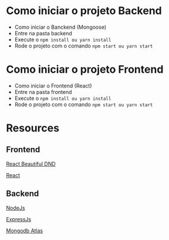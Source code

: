 # Como iniciar o projeto Backend

- Como iniciar o Banckend (Mongoose)
- Entre na pasta backend
- Execute o `npm install ou yarn install`
- Rode o projeto com o comando `npm start ou yarn start`


# Como iniciar o projeto Frontend

- Como iniciar o Frontend (React)
- Entre na pasta frontend
- Execute o `npm install ou yarn install`
- Rode o projeto com o comando `npm start ou yarn start`



# Resources

## Frontend

[React Beautiful DND](https://github.com/atlassian/react-beautiful-dnd)

[React](https://pt-br.reactjs.org/)

## Backend

[NodeJs](https://nodejs.org/pt-br/docs/)

[ExpressJs](https://expressjs.com/pt-br/)

[Mongodb Atlas](https://account.mongodb.com/account/login)